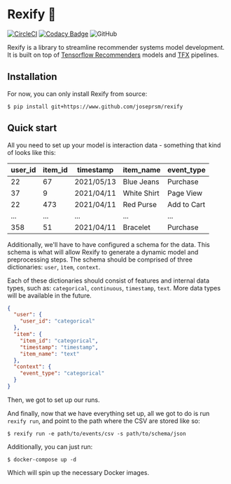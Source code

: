 # Rexify :t-rex:

[![CircleCI](https://circleci.com/gh/joseprsm/rexify/tree/main.svg?style=shield&circle-token=d2f4a46a4daf02ba3c0e1968ebde4a0d2e50df36)](https://circleci.com/gh/joseprsm/rexify/tree/main)
[![Codacy Badge](https://app.codacy.com/project/badge/Grade/2fa652f8d3564387acfbb085572d49f1)](https://www.codacy.com/gh/joseprsm/rexify/dashboard?utm_source=github.com&amp;utm_medium=referral&amp;utm_content=joseprsm/rexify&amp;utm_campaign=Badge_Grade)
![GitHub](https://img.shields.io/github/license/joseprsm/rexify)

Rexify is a library to streamline recommender systems model development. It is built on
top of [Tensorflow Recommenders](https://github.com/tensorflow/recommenders) models and 
[TFX](https://github.com/tensorflow/tfx) pipelines.


## Installation

For now, you can only install Rexify from source:
```shell
$ pip install git+https://www.github.com/joseprsm/rexify
```

## Quick start

All you need to set up your model is interaction data - something that kind of looks like this: 

|  user_id | item_id | timestamp | item_name | event_type | 
| --- | --- | --- | --- | --- |
| 22 | 67 | 2021/05/13 | Blue Jeans | Purchase |
| 37 | 9 | 2021/04/11 | White Shirt | Page View |
| 22 | 473 | 2021/04/11 | Red Purse | Add to Cart |
| ... | ... | ... | ... | ... |
| 358 | 51 | 2021/04/11 | Bracelet | Purchase |

Additionally, we'll have to have configured a schema for the data.
This schema is what will allow Rexify to generate a dynamic model and preprocessing steps.
The schema should be comprised of three dictionaries: `user`, `ìtem`, `context`.

Each of these dictionaries should consist of features and internal data types, 
such as: `categorical`, `continuous`, `timestamp`, `text`. More data types will be available 
in the future.

```json
{
  "user": {
    "user_id": "categorical"
  },
  "item": {
    "item_id": "categorical",
    "timestamp": "timestamp",
    "item_name": "text"
  },
  "context": {
    "event_type": "categorical"
  }
}
``` 

Then, we got to set up our runs.

And finally, now that we have everything set up, all we got to do is run `rexify run`, 
and point to the path where the CSV are stored like so:

```shell
$ rexify run -e path/to/events/csv -s path/to/schema/json 
```

Additionally, you can just run:

```shell
$ docker-compose up -d
```

Which will spin up the necessary Docker images.
